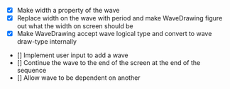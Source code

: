 - [x] Make width a property of the wave
- [x] Replace width on the wave with period and make WaveDrawing figure out what the width on screen should be
- [x] Make WaveDrawing accept wave logical type and convert to wave draw-type internally
- [] Implement user input to add a wave
- [] Continue the wave to the end of the screen at the end of the sequence
- [] Allow wave to be dependent on another

